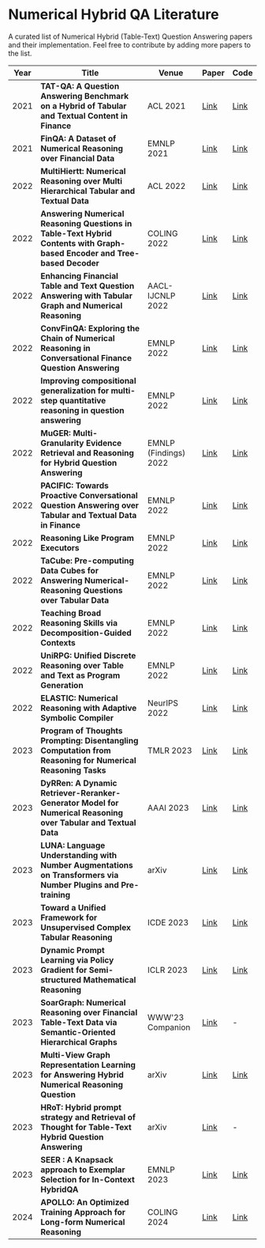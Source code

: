 # Numerical Hybrid QA Literature

A curated list of Numerical Hybrid (Table-Text) Question Answering papers and their implementation. Feel free to contribute by adding more papers to the list.


| Year | Title | Venue | Paper | Code |
| --- | --- |  --- |  --- | --- |
| 2021 | **TAT-QA: A Question Answering Benchmark on a Hybrid of Tabular and Textual Content in Finance** | ACL 2021 | [Link](https://aclanthology.org/2021.acl-long.254/) | [Link](https://github.com/NExTplusplus/TAT-QA)|
| 2021 | **FinQA: A Dataset of Numerical Reasoning over Financial Data** | EMNLP 2021 | [Link](https://aclanthology.org/2021.emnlp-main.300/) | [Link](https://github.com/czyssrs/finqa)|
| 2022 | **MultiHiertt: Numerical Reasoning over Multi Hierarchical Tabular and Textual Data** | ACL 2022 | [Link](https://aclanthology.org/2022.acl-long.454/) | [Link](https://github.com/psunlpgroup/MultiHiertt)|
| 2022 | **Answering Numerical Reasoning Questions in Table-Text Hybrid Contents with Graph-based Encoder and Tree-based Decoder** | COLING 2022 | [Link](https://aclanthology.org/2022.coling-1.118/) | [Link](https://github.com/lfy79001/RegHNT)|
| 2022 | **Enhancing Financial Table and Text Question Answering with Tabular Graph and Numerical Reasoning** | AACL-IJCNLP 2022 | [Link](https://aclanthology.org/2022.aacl-main.72/) | [Link](https://github.com/ichise-laboratory/finqa-gano) |
| 2022 | **ConvFinQA: Exploring the Chain of Numerical Reasoning in Conversational Finance Question Answering** | EMNLP 2022 | [Link](https://aclanthology.org/2022.emnlp-main.421/) | [Link](https://github.com/czyssrs/ConvFinQA)|
| 2022 | **Improving compositional generalization for multi-step quantitative reasoning in question answering** | EMNLP 2022 | [Link](https://aclanthology.org/2022.emnlp-main.125/) | [Link](https://github.com/ArmiNouri/CompAQT) |
| 2022 | **MuGER: Multi-Granularity Evidence Retrieval and Reasoning for Hybrid Question Answering** | EMNLP (Findings) 2022 | [Link](https://aclanthology.org/2022.findings-emnlp.498/) | [Link](https://github.com/JD-AI-Research-NLP/MuGER2)|
| 2022 | **PACIFIC: Towards Proactive Conversational Question Answering over Tabular and Textual Data in Finance** | EMNLP 2022 | [Link](https://aclanthology.org/2022.emnlp-main.469/) | [Link](https://github.com/dengyang17/PACIFIC) |
| 2022 | **Reasoning Like Program Executors** | EMNLP 2022 | [Link](https://aclanthology.org/2022.emnlp-main.48/) | [Link](https://github.com/microsoft/ContextualSP/tree/master/poet)|
| 2022 | **TaCube: Pre-computing Data Cubes for Answering Numerical-Reasoning Questions over Tabular Data** | EMNLP 2022 | [Link](https://aclanthology.org/2022.emnlp-main.145/) | [Link](https://github.com/koalazf99/tacube)|
| 2022 | **Teaching Broad Reasoning Skills via Decomposition-Guided Contexts** | EMNLP 2022 | [Link](https://arxiv.org/abs/2205.12496) | [Link](https://github.com/stonybrooknlp/teabreac)|
| 2022 | **UniRPG: Unified Discrete Reasoning over Table and Text as Program Generation** | EMNLP 2022 | [Link](https://aclanthology.org/2022.emnlp-main.508/) | [Link](https://github.com/phddamuge/UniRPG)|
| 2022 | **ELASTIC: Numerical Reasoning with Adaptive Symbolic Compiler** | NeurIPS 2022 | [Link](https://arxiv.org/abs/2210.10105) | [Link](https://github.com/NeuraSearch/NeurIPS-2022-Submission-3358) |
| 2023 | **Program of Thoughts Prompting: Disentangling Computation from Reasoning for Numerical Reasoning Tasks** | TMLR 2023 | [Link](https://arxiv.org/abs/2211.12588) | [Link](https://github.com/wenhuchen/Program-of-Thoughts) |
| 2023 | **DyRRen: A Dynamic Retriever-Reranker-Generator Model for Numerical Reasoning over Tabular and Textual Data** |AAAI 2023 | [Link]([https://arxiv.org/abs/2211.12668](https://ojs.aaai.org/index.php/AAAI/article/view/26543)) | [Link](https://github.com/nju-websoft/DyRRen) |
| 2023 | **LUNA: Language Understanding with Number Augmentations on Transformers via Number Plugins and Pre-training** | arXiv | [Link](https://arxiv.org/abs/2212.02691) | [Link](https://github.com/zmy/LUNA) |
| 2023 | **Toward a Unified Framework for Unsupervised Complex Tabular Reasoning** | ICDE 2023 | [Link](https://ieeexplore.ieee.org/abstract/document/10184763) | [Link](https://github.com/leezythu/UCTR) |
| 2023 | **Dynamic Prompt Learning via Policy Gradient for Semi-structured Mathematical Reasoning** | ICLR 2023 | [Link](https://arxiv.org/abs/2209.14610) | [Link](https://github.com/lupantech/PromptPG) |
| 2023 | **SoarGraph: Numerical Reasoning over Financial Table-Text Data via Semantic-Oriented Hierarchical Graphs** | WWW'23 Companion | [Link](https://dl.acm.org/doi/abs/10.1145/3543873.3587598) | - |
| 2023 | **Multi-View Graph Representation Learning for Answering Hybrid Numerical Reasoning Question** | arXiv | [Link](https://arxiv.org/abs/2305.03458v1) | [Link](https://github.com/weiyifan1023/MVGE) |
| 2023 | **HRoT: Hybrid prompt strategy and Retrieval of Thought for Table-Text Hybrid Question Answering** | arXiv | [Link](https://arxiv.org/abs/2309.12669) | - |
| 2023 | **SEER : A Knapsack approach to Exemplar Selection for In-Context HybridQA** | EMNLP 2023 | [Link](https://arxiv.org/abs/2310.06675) | [Link](https://github.com/jtonglet/SEER) |
| 2024 | **APOLLO: An Optimized Training Approach for Long-form Numerical Reasoning** | COLING 2024 | [Link](https://arxiv.org/abs/2212.07249) | [Link](https://github.com/GasolSun36/APOLLO) |
